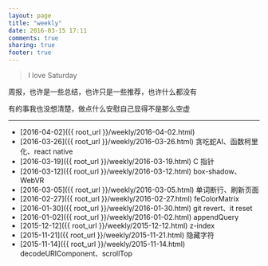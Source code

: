 ```yaml
---
layout: page
title: "weekly"
date: 2016-03-15 17:11
comments: true
sharing: true
footer: true
---
```


> I love Saturday

周报，也许是一些总结，也许只是一些推荐，也许什么都没有

有的事我也没想清楚，做点什么安慰自己显得不是那么空虚

---

- [2016-04-02]({{ root_url }}/weekly/2016-04-02.html) 
- [2016-03-26]({{ root_url }}/weekly/2016-03-26.html) 贪吃蛇AI、函数柯里化、react native
- [2016-03-19]({{ root_url }}/weekly/2016-03-19.html) C 指针
- [2016-03-12]({{ root_url }}/weekly/2016-03-12.html) box-shadow、WebVR
- [2016-03-05]({{ root_url }}/weekly/2016-03-05.html) 单词断行、刷新页面
- [2016-02-27]({{ root_url }}/weekly/2016-02-27.html) feColorMatrix
- [2016-01-30]({{ root_url }}/weekly/2016-01-30.html) git revert、it reset
- [2016-01-02]({{ root_url }}/weekly/2016-01-02.html) appendQuery
- [2015-12-12]({{ root_url }}/weekly/2015-12-12.html) z-index
- [2015-11-21]({{ root_url }}/weekly/2015-11-21.html) 隐藏字符
- [2015-11-14]({{ root_url }}/weekly/2015-11-14.html) decodeURIComponent、scrollTop
